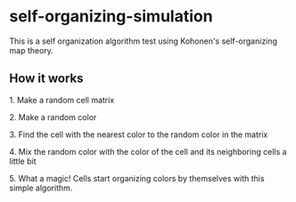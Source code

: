 # self-organizing-simulation

<p>This is a self organization algorithm test using Kohonen's self-organizing map theory.</p>

<h2>How it works</h2>
<p>1. Make a random cell matrix</p>
<p>2. Make a random color</p>
<p>3. Find the cell with the nearest color to the random color in the matrix<p>
<p>4. Mix the random color with the color of the cell and its neighboring cells a little bit</p>
<p>5. What a magic! Cells start organizing colors by themselves with this simple algorithm.</p>
